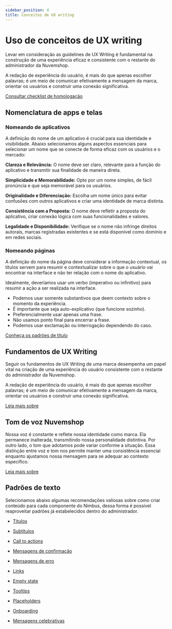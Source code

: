 ```yaml
---
sidebar_position: 4
title: Conceitos de UX writing
---
```


# Uso de conceitos de UX writing

Levar em consideração as guidelines de UX Writing é fundamental na construção de uma experiência eficaz e consistente com o restante do administrador da Nuvemshop.

A redação de experiência do usuário, é mais do que apenas escolher palavras; é um meio de comunicar efetivamente a mensagem da marca, orientar os usuários e construir uma conexão significativa.

[Consultar checklist de homologação](../homologation/checklist.md#uso-de-conceitos-de-ux-writing---prioridade-baixa)

## Nomenclatura de apps e telas

### Nomeando de aplicativos

A definição do nome de um aplicativo é crucial para sua identidade e visibilidade. Abaixo selecionamos alguns aspectos essenciais para selecionar um nome que se conecte de forma eficaz com os usuários e o mercado:

**Clareza e Relevância:** O nome deve ser claro, relevante para a função do aplicativo e transmitir sua finalidade de maneira direta.

**Simplicidade e Memorabilidade:** Opte por um nome simples, de fácil pronúncia e que seja memorável para os usuários.

**Originalidade e Diferenciação:** Escolha um nome único para evitar confusões com outros aplicativos e criar uma identidade de marca distinta.

**Consistência com a Proposta:** O nome deve refletir a proposta do aplicativo, criar conexão lógica com suas funcionalidades e valores.

**Legalidade e Disponibilidade:** Verifique se o nome não infringe direitos autorais, marcas registradas existentes e se está disponível como domínio e em redes sociais.

### Nomeando páginas

A definição do nome da página deve considerar a informação contextual, os títulos servem para resumir e contextualizar sobre o que o usuário vai encontrar na interface e não ter relação com o nome do aplicativo.

Idealmente, deveríamos usar um verbo (imperativo ou infinitivo) para resumir a ação a ser realizada na interface.

- Podemos usar somente substantivos que deem contexto sobre o momento da experiência.
- É importante que seja auto-explicativo (que funcione sozinho).
- Preferencialmente usar apenas uma frase.
- Não usamos ponto final para encerrar a frase.
- Podemos usar exclamação ou interrogação dependendo do caso.

[Conheça os padrões de título](https://zeroheight.com/910040352/p/14ac6a-padroes-de-texto/b/521fa2)

## Fundamentos de UX Writing

Seguir os fundamentos de UX Writing de uma marca desempenha um papel vital na criação de uma experiência do usuário consistente com o restante do administrador da Nuvemshop.

A redação de experiência do usuário, é mais do que apenas escolher palavras; é um meio de comunicar efetivamente a mensagem da marca, orientar os usuários e construir uma conexão significativa.

[Leia mais sobre](https://zeroheight.com/910040352/p/82a0dc-principios-e-fundamentos)

## Tom de voz Nuvemshop

Nossa voz é constante e reflete nossa identidade como marca. Ela permanece inalterada, transmitindo nossa personalidade distintiva. Por outro lado, o tom que adotamos pode variar conforme a situação. Essa distinção entre voz e tom nos permite manter uma consistência essencial enquanto ajustamos nossa mensagem para se adequar ao contexto específico.

[Leia mais sobre](https://zeroheight.com/910040352/p/19a983-voz--tom)

## Padrões de texto

Selecionamos abaixo algumas recomendações valiosas sobre como criar conteúdo para cada componente do Nimbus, dessa forma é possível reaproveitar padrões já estabelecidos dentro do administrador.

- [Títulos](https://zeroheight.com/910040352/p/14ac6a-padroes-de-texto/b/521fa2)

- [Subtítulos](https://zeroheight.com/910040352/p/14ac6a-padroes-de-texto/b/968d08)

- [Call to actions](https://zeroheight.com/910040352/p/14ac6a-padroes-de-texto/b/934e1a)

- [Mensagens de confirmação](https://zeroheight.com/910040352/p/14ac6a-padroes-de-texto/b/118208)

- [Mensagens de erro](https://zeroheight.com/910040352/p/14ac6a-padroes-de-texto/b/64a717)

- [Links](https://zeroheight.com/910040352/p/14ac6a-padroes-de-texto/b/822ab0)

- [Empty state](https://zeroheight.com/910040352/p/14ac6a-padroes-de-texto/b/2461ee)

- [Tooltips](https://zeroheight.com/910040352/p/14ac6a-padroes-de-texto/b/968547)

- [Placeholders](https://zeroheight.com/910040352/p/14ac6a-padroes-de-texto/b/3364d0)

- [Onboarding](https://zeroheight.com/910040352/p/14ac6a-padroes-de-texto/b/86dbf1)

- [Mensagens celebrativas](https://zeroheight.com/910040352/p/14ac6a-padroes-de-texto/b/936fc4)
